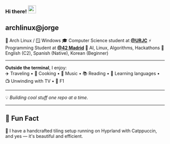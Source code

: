 ### Hi there! <img src="https://emojis.slackmojis.com/emojis/images/1536351075/4594/blob-wave.gif" width="25"/>

archlinux@jorge
-----------------------------
🐧 Arch Linux / 🪟 Windows
🎓 Computer Science student at [**@URJC**](https://www.urjc.es/)
⚡ Programming Student at [**@42 Madrid**](https://www.42madrid.com/)
📌 AI, Linux, Algorithms, Hackathons
💬 English (C2), Spanish (Native), Korean (Beginner)



---

**Outside the terminal**, I enjoy:  
 ✈️ Traveling • 🍳 Cooking • 🎵 Music • 📚 Reading • 🧠 Learning languages • 📺 Unwinding with TV • 🏁 F1

---

 💡 *Building cool stuff one repo at a time.*

---

## 🔮 Fun Fact

 🧩 I have a handcrafted tiling setup running on Hyprland with Catppuccin, and yes — it's beautiful and efficient.
